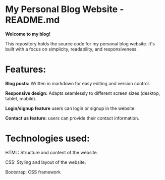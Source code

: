 # My Personal Blog Website - README.md

**Welcome to my blog!**

This repository holds the source code for my personal blog website. It's built with a focus on simplicity, readability, and responsiveness.

# Features:

**Blog posts:** 
Written in markdown for easy editing and version control.

**Responsive design:** 
Adapts seamlessly to different screen sizes (desktop, tablet, mobile).

**Login/signup feature**
users can login or signup in the website.

**Contact us feature:**
users can provide their contact information.

# Technologies used:
HTML: Structure and content of the website.

CSS: Styling and layout of the website.

Bootstrap: CSS framework
